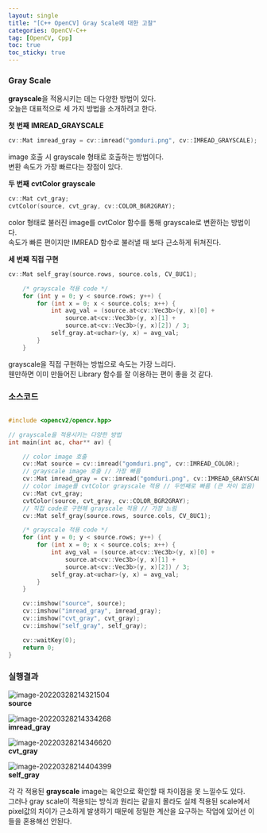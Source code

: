 ```yaml
---
layout: single
title: "[C++ OpenCV] Gray Scale에 대한 고찰"
categories: OpenCV-C++
tag: [OpenCV, Cpp]
toc: true
toc_sticky: true
---
```

### Gray Scale
**grayscale**을 적용시키는 데는 다양한 방법이 있다.  
오늘은 대표적으로 세 가지 방법을 소개하려고 한다.  

**첫 번째** **IMREAD_GRAYSCALE**  
```c++
cv::Mat imread_gray = cv::imread("gomduri.png", cv::IMREAD_GRAYSCALE);
```
image 호출 시 grayscale 형태로 호출하는 방법이다.  
변환 속도가 가장 빠르다는 장점이 있다.  

**두 번째** **cvtColor grayscale**
```c++
cv::Mat cvt_gray;
cvtColor(source, cvt_gray, cv::COLOR_BGR2GRAY);
```
color 형태로 불러진 image를 cvtColor 함수를 통해 grayscale로 변환하는 방법이다.  
속도가 빠른 편이지만 IMREAD 함수로 불러낼 때 보다 근소하게 뒤쳐진다.  

**세 번째** **직접 구현**  
```c++
cv::Mat self_gray(source.rows, source.cols, CV_8UC1);

	/* grayscale 적용 code */
	for (int y = 0; y < source.rows; y++) {
		for (int x = 0; x < source.cols; x++) {
			int avg_val = (source.at<cv::Vec3b>(y, x)[0] +
				source.at<cv::Vec3b>(y, x)[1] +
				source.at<cv::Vec3b>(y, x)[2]) / 3;
			self_gray.at<uchar>(y, x) = avg_val;
		}
	}
```
grayscale을 직접 구현하는 방법으로 속도는 가장 느리다.  
웬만하면 이미 만들어진 Library 함수를 잘 이용하는 편이 좋을 것 같다.  

### 소스코드  
```c++

#include <opencv2/opencv.hpp>

// grayscale을 적용시키는 다양한 방법
int main(int ac, char** av) {

	// color image 호출
	cv::Mat source = cv::imread("gomduri.png", cv::IMREAD_COLOR);
	// grayscale image 호출 // 가장 빠름
	cv::Mat imread_gray = cv::imread("gomduri.png", cv::IMREAD_GRAYSCALE);
	// color image를 cvtColor grayscale 적용 // 두번째로 빠름 (큰 차이 없음)
	cv::Mat cvt_gray;
	cvtColor(source, cvt_gray, cv::COLOR_BGR2GRAY);
	// 직접 code로 구현해 grayscale 적용 // 가장 느림
	cv::Mat self_gray(source.rows, source.cols, CV_8UC1);

	/* grayscale 적용 code */
	for (int y = 0; y < source.rows; y++) {
		for (int x = 0; x < source.cols; x++) {
			int avg_val = (source.at<cv::Vec3b>(y, x)[0] +
				source.at<cv::Vec3b>(y, x)[1] +
				source.at<cv::Vec3b>(y, x)[2]) / 3;
			self_gray.at<uchar>(y, x) = avg_val;
		}
	}

	cv::imshow("source", source);
	cv::imshow("imread_gray", imread_gray);
	cv::imshow("cvt_gray", cvt_gray);
	cv::imshow("self_gray", self_gray);

	cv::waitKey(0);
	return 0;
}
```
### 실행결과

![image-20220328214321504](../../images/2022-03-28-grayscale/image-20220328214321504.png)  
**source**

![image-20220328214334268](../../images/2022-03-28-grayscale/image-20220328214334268.png)  
**imread_gray**

![image-20220328214346620](../../images/2022-03-28-grayscale/image-20220328214346620.png)  
**cvt_gray**

![image-20220328214404399](../../images/2022-03-28-grayscale/image-20220328214404399.png)  
**self_gray**

각 각 적용된 **grayscale** image는 육안으로 확인할 때 차이점을 못 느낄수도 있다.  
그러나 gray scale이 적용되는 방식과 원리는 같을지 몰라도 실제 적용된 scale에서 pixel값의 차이가 근소하게 발생하기 때문에 정밀한 계산을 요구하는 작업에 있어선 이들을 혼용해선 안된다.  